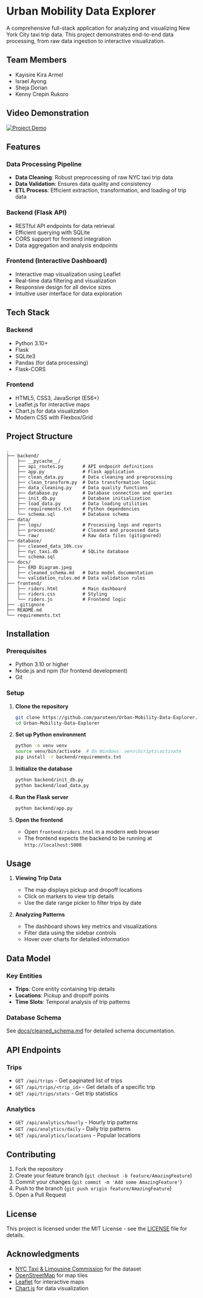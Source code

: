 # Urban Mobility Data Explorer

A comprehensive full-stack application for analyzing and visualizing New York City taxi trip data. This project demonstrates end-to-end data processing, from raw data ingestion to interactive visualization.

## Team Members
- Kayisire Kira Armel
- Israel Ayong
- Sheja Dorian
- Kenny Crepin Rukoro

## Video Demonstration
[![Project Demo](https://img.youtube.com/vi/YOUR_VIDEO_ID/0.jpg)](https://youtu.be/YOUR_VIDEO_ID)

## Features

### Data Processing Pipeline
- **Data Cleaning**: Robust preprocessing of raw NYC taxi trip data
- **Data Validation**: Ensures data quality and consistency
- **ETL Process**: Efficient extraction, transformation, and loading of trip data

### Backend (Flask API)
- RESTful API endpoints for data retrieval
- Efficient querying with SQLite
- CORS support for frontend integration
- Data aggregation and analysis endpoints

### Frontend (Interactive Dashboard)
- Interactive map visualization using Leaflet
- Real-time data filtering and visualization
- Responsive design for all device sizes
- Intuitive user interface for data exploration

## Tech Stack

### Backend
- Python 3.10+
- Flask
- SQLite3
- Pandas (for data processing)
- Flask-CORS

### Frontend
- HTML5, CSS3, JavaScript (ES6+)
- Leaflet.js for interactive maps
- Chart.js for data visualization
- Modern CSS with Flexbox/Grid

## Project Structure

```
.
├── backend/
│   ├── __pycache__/
│   ├── api_routes.py       # API endpoint definitions
│   ├── app.py              # Flask application
│   ├── clean_data.py       # Data cleaning and preprocessing
│   ├── clean_transform.py  # Data transformation logic
│   ├── data_cleaning.py    # Data quality functions
│   ├── database.py         # Database connection and queries
│   ├── init_db.py          # Database initialization
│   ├── load_data.py        # Data loading utilities
│   ├── requirements.txt    # Python dependencies
│   └── schema.sql          # Database schema
├── data/
│   ├── logs/               # Processing logs and reports
│   ├── processed/          # Cleaned and processed data
│   └── raw/                # Raw data files (gitignored)
├── database/
│   ├── cleaned_data_10k.csv
│   ├── nyc_taxi.db         # SQLite database
│   └── schema.sql
├── docs/
│   ├── ERD Diagram.jpeg
│   ├── cleaned_schema.md   # Data model documentation
│   └── validation_rules.md # Data validation rules
├── frontend/
│   ├── riders.html         # Main dashboard
│   ├── riders.css          # Styling
│   └── riders.js           # Frontend logic
├── .gitignore
├── README.md
└── requirements.txt
```

## Installation

### Prerequisites
- Python 3.10 or higher
- Node.js and npm (for frontend development)
- Git

### Setup

1. **Clone the repository**
   ```bash
   git clone https://github.com/paroteen/Urban-Mobility-Data-Explorer.git
   cd Urban-Mobility-Data-Explorer
   ```

2. **Set up Python environment**
   ```bash
   python -m venv venv
   source venv/bin/activate  # On Windows: venv\Scripts\activate
   pip install -r backend/requirements.txt
   ```

3. **Initialize the database**
   ```bash
   python backend/init_db.py
   python backend/load_data.py
   ```

4. **Run the Flask server**
   ```bash
   python backend/app.py
   ```

5. **Open the frontend**
   - Open `frontend/riders.html` in a modern web browser
   - The frontend expects the backend to be running at `http://localhost:5000`

## Usage

1. **Viewing Trip Data**
   - The map displays pickup and dropoff locations
   - Click on markers to view trip details
   - Use the date range picker to filter trips by date

2. **Analyzing Patterns**
   - The dashboard shows key metrics and visualizations
   - Filter data using the sidebar controls
   - Hover over charts for detailed information

## Data Model

### Key Entities
- **Trips**: Core entity containing trip details
- **Locations**: Pickup and dropoff points
- **Time Slots**: Temporal analysis of trip patterns

### Database Schema
See [docs/cleaned_schema.md](docs/cleaned_schema.md) for detailed schema documentation.

## API Endpoints

### Trips
- `GET /api/trips` - Get paginated list of trips
- `GET /api/trips/<trip_id>` - Get details of a specific trip
- `GET /api/trips/stats` - Get trip statistics

### Analytics
- `GET /api/analytics/hourly` - Hourly trip patterns
- `GET /api/analytics/daily` - Daily trip patterns
- `GET /api/analytics/locations` - Popular locations

## Contributing

1. Fork the repository
2. Create your feature branch (`git checkout -b feature/AmazingFeature`)
3. Commit your changes (`git commit -m 'Add some AmazingFeature'`)
4. Push to the branch (`git push origin feature/AmazingFeature`)
5. Open a Pull Request

## License

This project is licensed under the MIT License - see the [LICENSE](LICENSE) file for details.

## Acknowledgments
- [NYC Taxi & Limousine Commission](https://www1.nyc.gov/site/tlc/about/tlc-trip-record-data.page) for the dataset
- [OpenStreetMap](https://www.openstreetmap.org/) for map tiles
- [Leaflet](https://leafletjs.com/) for interactive maps
- [Chart.js](https://www.chartjs.org/) for data visualization
